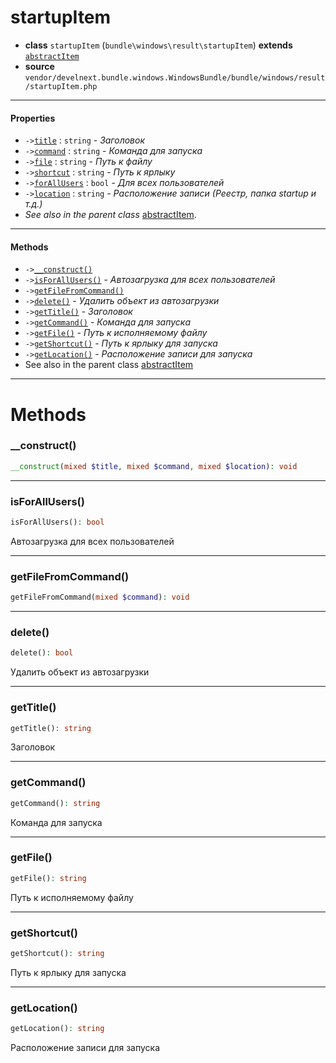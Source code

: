 # startupItem

- **class** `startupItem` (`bundle\windows\result\startupItem`) **extends** [`abstractItem`](classes/bundle/windows/result/abstractItem.md)
- **source** `vendor/develnext.bundle.windows.WindowsBundle/bundle/windows/result/startupItem.php`

---

#### Properties

- `->`[`title`](#prop-title) : `string` - _Заголовок_
- `->`[`command`](#prop-command) : `string` - _Команда для запуска_
- `->`[`file`](#prop-file) : `string` - _Путь к файлу_
- `->`[`shortcut`](#prop-shortcut) : `string` - _Путь к ярлыку_
- `->`[`forAllUsers`](#prop-forallusers) : `bool` - _Для всех пользователей_
- `->`[`location`](#prop-location) : `string` - _Расположение записи (Реестр, папка startup и т.д.)_
- *See also in the parent class* [abstractItem](classes/bundle/windows/result/abstractItem.md).

---

#### Methods

- `->`[`__construct()`](#method-__construct)
- `->`[`isForAllUsers()`](#method-isforallusers) - _Автозагрузка для всех пользователей_
- `->`[`getFileFromCommand()`](#method-getfilefromcommand)
- `->`[`delete()`](#method-delete) - _Удалить объект из автозагрузки_
- `->`[`getTitle()`](#method-gettitle) - _Заголовок_
- `->`[`getCommand()`](#method-getcommand) - _Команда для запуска_
- `->`[`getFile()`](#method-getfile) - _Путь к исполняемому файлу_
- `->`[`getShortcut()`](#method-getshortcut) - _Путь к ярлыку для запуска_
- `->`[`getLocation()`](#method-getlocation) - _Расположение записи для запуска_
- See also in the parent class [abstractItem](classes/bundle/windows/result/abstractItem.md)

---
# Methods

<a name="method-__construct"></a>

### __construct()
```php
__construct(mixed $title, mixed $command, mixed $location): void
```

---

<a name="method-isforallusers"></a>

### isForAllUsers()
```php
isForAllUsers(): bool
```
Автозагрузка для всех пользователей

---

<a name="method-getfilefromcommand"></a>

### getFileFromCommand()
```php
getFileFromCommand(mixed $command): void
```

---

<a name="method-delete"></a>

### delete()
```php
delete(): bool
```
Удалить объект из автозагрузки

---

<a name="method-gettitle"></a>

### getTitle()
```php
getTitle(): string
```
Заголовок

---

<a name="method-getcommand"></a>

### getCommand()
```php
getCommand(): string
```
Команда для запуска

---

<a name="method-getfile"></a>

### getFile()
```php
getFile(): string
```
Путь к исполняемому файлу

---

<a name="method-getshortcut"></a>

### getShortcut()
```php
getShortcut(): string
```
Путь к ярлыку для запуска

---

<a name="method-getlocation"></a>

### getLocation()
```php
getLocation(): string
```
Расположение записи для запуска